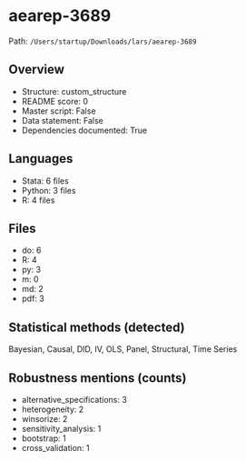 # aearep-3689

Path: `/Users/startup/Downloads/lars/aearep-3689`

## Overview
- Structure: custom_structure
- README score: 0
- Master script: False
- Data statement: False
- Dependencies documented: True

## Languages
- Stata: 6 files
- Python: 3 files
- R: 4 files

## Files
- do: 6
- R: 4
- py: 3
- m: 0
- md: 2
- pdf: 3

## Statistical methods (detected)
Bayesian, Causal, DID, IV, OLS, Panel, Structural, Time Series

## Robustness mentions (counts)
- alternative_specifications: 3
- heterogeneity: 2
- winsorize: 2
- sensitivity_analysis: 1
- bootstrap: 1
- cross_validation: 1